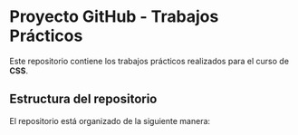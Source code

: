 # Proyecto GitHub - Trabajos Prácticos

Este repositorio contiene los trabajos prácticos realizados para el curso de **CSS**.

## Estructura del repositorio

El repositorio está organizado de la siguiente manera:

